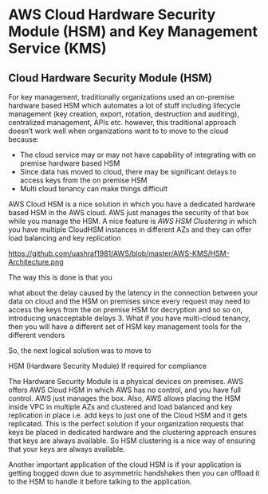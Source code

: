 # AWS Cloud Hardware Security Module (HSM) and Key Management Service (KMS)

Cloud Hardware Security Module (HSM)
------------------------------------
For key management, traditionally organizations used an on-premise hardware based HSM which automates a lot of stuff including lifecycle management (key creation, export, rotation, destruction and auditing), centralized management, APIs etc. however, this traditional approach doesn’t work well when organizations want to to move to the cloud because:

-	The cloud service may or may not have capability of integrating with on premise hardware based HSM
- Since data has moved to cloud, there may be significant delays to access keys from the on premise HSM
- Multi cloud tenancy can make things difficult

AWS Cloud HSM is a nice solution in which you have a dedicated hardware based HSM in the AWS cloud. AWS just manages the security of that box while you manage the HSM. A nice feature is *AWS HSM Clustering* in which you have multiple CloudHSM instances in different AZs and they can offer load balancing and key replication

https://github.com/uashraf1981/AWS/blob/master/AWS-KMS/HSM-Architecture.png

The way this is done is that you 

what about the delay caused by the latency in the connection between your data on cloud and the HSM on premises since every request may need to access the keys from the on premise HSM for decryption and so so on, introducing unacceptable delays
3.	What if you have multi-cloud tenancy, then you will have a different set of HSM key management tools for the different vendors

So, the next logical solution was to move to 


HSM (Hardware Security Module) If required for compliance

The Hardware Security Module is a physical devices on premises.
AWS offers AWS Cloud HSM in which AWS has no control, and you have full control. AWS just manages the box. Also, AWS allows placing the HSM inside VPC in multiple AZs and clustered and load balanced and key replication in place i.e. add keys to just one of the Cloud HSM and it gets replicated. This is the perfect solution if your organization requests that keys be placed in dedicated hardware and the clustering approach ensures that keys are always available. So HSM clustering is a nice way of ensuring that your keys are always available.

Another important application of the cloud HSM is if your application is getting bogged down due to asymmetric handshakes then you can offload it to the HSM to handle it before talking to the application.
